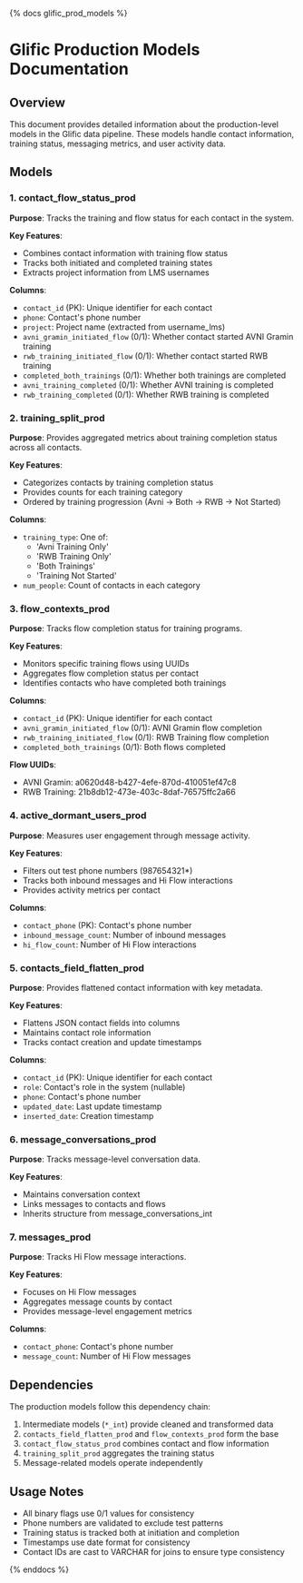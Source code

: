 {% docs glific_prod_models %}

# Glific Production Models Documentation

## Overview
This document provides detailed information about the production-level models in the Glific data pipeline. These models handle contact information, training status, messaging metrics, and user activity data.

## Models

### 1. contact_flow_status_prod
**Purpose**: Tracks the training and flow status for each contact in the system.

**Key Features**:
- Combines contact information with training flow status
- Tracks both initiated and completed training states
- Extracts project information from LMS usernames

**Columns**:
- `contact_id` (PK): Unique identifier for each contact
- `phone`: Contact's phone number
- `project`: Project name (extracted from username_lms)
- `avni_gramin_initiated_flow` (0/1): Whether contact started AVNI Gramin training
- `rwb_training_initiated_flow` (0/1): Whether contact started RWB training
- `completed_both_trainings` (0/1): Whether both trainings are completed
- `avni_training_completed` (0/1): Whether AVNI training is completed
- `rwb_training_completed` (0/1): Whether RWB training is completed

### 2. training_split_prod
**Purpose**: Provides aggregated metrics about training completion status across all contacts.

**Key Features**:
- Categorizes contacts by training completion status
- Provides counts for each training category
- Ordered by training progression (Avni → Both → RWB → Not Started)

**Columns**:
- `training_type`: One of:
  * 'Avni Training Only'
  * 'RWB Training Only'
  * 'Both Trainings'
  * 'Training Not Started'
- `num_people`: Count of contacts in each category

### 3. flow_contexts_prod
**Purpose**: Tracks flow completion status for training programs.

**Key Features**:
- Monitors specific training flows using UUIDs
- Aggregates flow completion status per contact
- Identifies contacts who have completed both trainings

**Columns**:
- `contact_id` (PK): Unique identifier for each contact
- `avni_gramin_initiated_flow` (0/1): AVNI Gramin flow completion
- `rwb_training_initiated_flow` (0/1): RWB Training flow completion
- `completed_both_trainings` (0/1): Both flows completed

**Flow UUIDs**:
- AVNI Gramin: a0620d48-b427-4efe-870d-410051ef47c8
- RWB Training: 21b8db12-473e-403c-8daf-76575ffc2a66

### 4. active_dormant_users_prod
**Purpose**: Measures user engagement through message activity.

**Key Features**:
- Filters out test phone numbers (987654321*)
- Tracks both inbound messages and Hi Flow interactions
- Provides activity metrics per contact

**Columns**:
- `contact_phone` (PK): Contact's phone number
- `inbound_message_count`: Number of inbound messages
- `hi_flow_count`: Number of Hi Flow interactions

### 5. contacts_field_flatten_prod
**Purpose**: Provides flattened contact information with key metadata.

**Key Features**:
- Flattens JSON contact fields into columns
- Maintains contact role information
- Tracks contact creation and update timestamps

**Columns**:
- `contact_id` (PK): Unique identifier for each contact
- `role`: Contact's role in the system (nullable)
- `phone`: Contact's phone number
- `updated_date`: Last update timestamp
- `inserted_date`: Creation timestamp

### 6. message_conversations_prod
**Purpose**: Tracks message-level conversation data.

**Key Features**:
- Maintains conversation context
- Links messages to contacts and flows
- Inherits structure from message_conversations_int

### 7. messages_prod
**Purpose**: Tracks Hi Flow message interactions.

**Key Features**:
- Focuses on Hi Flow messages
- Aggregates message counts by contact
- Provides message-level engagement metrics

**Columns**:
- `contact_phone`: Contact's phone number
- `message_count`: Number of Hi Flow messages

## Dependencies
The production models follow this dependency chain:
1. Intermediate models (`*_int`) provide cleaned and transformed data
2. `contacts_field_flatten_prod` and `flow_contexts_prod` form the base
3. `contact_flow_status_prod` combines contact and flow information
4. `training_split_prod` aggregates the training status
5. Message-related models operate independently

## Usage Notes
- All binary flags use 0/1 values for consistency
- Phone numbers are validated to exclude test patterns
- Training status is tracked both at initiation and completion
- Timestamps use date format for consistency
- Contact IDs are cast to VARCHAR for joins to ensure type consistency

{% enddocs %} 